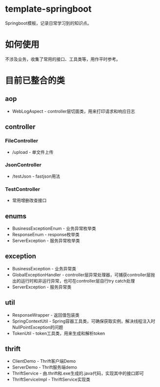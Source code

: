 # template-springboot
Springboot模板，记录日常学习到的知识点。

# 如何使用
不涉及业务，收集了常用的接口、工具类等，用作平时参考。

# 目前已整合的类

## aop
* WebLogAspect - controller层切面类，用来打印请求和响应日志

## controller

### FileController
* /upload - 单文件上传

### JsonController
* /testJson - fastjson用法

### TestController
* 常用增删改查接口

## enums
* BusinessExceptionEnum - 业务异常枚举类
* ResponseEnum - response枚举类
* ServerException - 服务异常枚举类

## exception
* BusinessException - 业务异常类
* GlobalExceptionHandler - controller层异常处理器，可捕获controller层抛出的运行时和非运行异常，也可在controller层自行try catch处理
* ServerException - 服务异常类

## util
* ResponseWrapper - 返回值包装类
* SpringContextUtil - Spring容器工具类，可确保获取实例，解决线程注入时NullPointException的问题
* TokenUtil - token工具类，用来生成和解析token

## thrift
* ClientDemo - Thrift客户端Demo
* ServerDemo - Thrift服务端demo
* ThriftService - 由.thrift和.exe生成的.java代码，实现其中的接口即可
* ThriftServiceImpl - ThriftService实现类
